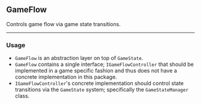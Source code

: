 ## GameFlow
Controls game flow via game state transitions.

---

### Usage
- `GameFlow` is an abstraction layer on top of `GameState`.
- `GameFlow` contains a single interface; `IGameFlowController` that should be implemented in a game specific fashion and thus does not have a concrete implementation in this package.
- `IGameFlowController`'s concrete implementation should control state transitions via the `GameState` system; specifically the `GameStateManager` class.
